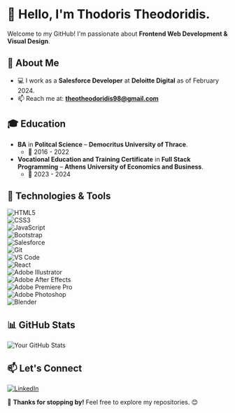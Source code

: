 # 👋 Hello, I'm Thodoris Theodoridis.  

Welcome to my GitHub! I'm passionate about **Frontend Web Development & Visual Design**.  

## 🔹 About Me  
- 💻 I work as a **Salesforce Developer** at **Deloitte Digital** as of February 2024.
- 📫 Reach me at: **theotheodoridis98@gmail.com**  

## 🎓 Education  
- **BA** in **Politcal Science** – **Democritus University of Thrace**.
  - 📆 2016 - 2022
- **Vocational Education and Training Certificate** in **Full Stack Programming** – **Athens University of Economics and Business**.
  - 📆 2023 - 2024  

## 🔧 Technologies & Tools  

![HTML5](https://img.shields.io/badge/HTML5-E34F26?style=for-the-badge&logo=html5&logoColor=white)  
![CSS3](https://img.shields.io/badge/CSS3-1572B6?style=for-the-badge&logo=css3&logoColor=white)  
![JavaScript](https://img.shields.io/badge/JavaScript-F7DF1E?style=for-the-badge&logo=javascript&logoColor=black)  
![Bootstrap](https://img.shields.io/badge/Bootstrap-563D7C?style=for-the-badge&logo=bootstrap&logoColor=white)  
![Salesforce](https://img.shields.io/badge/Salesforce-00A1E0?style=for-the-badge&logo=salesforce&logoColor=white)  
![Git](https://img.shields.io/badge/Git-F05032?style=for-the-badge&logo=git&logoColor=white)  
![VS Code](https://img.shields.io/badge/VS%20Code-007ACC?style=for-the-badge&logo=visual-studio-code&logoColor=white)  
![React](https://img.shields.io/badge/React-61DAFB?style=for-the-badge&logo=react&logoColor=black)  
![Adobe Illustrator](https://img.shields.io/badge/Adobe%20Illustrator-FF9A00?style=for-the-badge&logo=adobeillustrator&logoColor=white)  
![Adobe After Effects](https://img.shields.io/badge/Adobe%20After%20Effects-9999FF?style=for-the-badge&logo=adobeaftereffects&logoColor=white)  
![Adobe Premiere Pro](https://img.shields.io/badge/Adobe%20Premiere%20Pro-9999FF?style=for-the-badge&logo=adobepremierepro&logoColor=white)  
![Adobe Photoshop](https://img.shields.io/badge/Adobe%20Photoshop-31A8FF?style=for-the-badge&logo=adobephotoshop&logoColor=white)  
![Blender](https://img.shields.io/badge/Blender-F5792A?style=for-the-badge&logo=blender&logoColor=white)  

## 📊 GitHub Stats  
![Your GitHub Stats](https://github-readme-stats.vercel.app/api?username=theotheodoridis98&show_icons=true&theme=dark)  

## 📫 Let's Connect  
[![LinkedIn](https://img.shields.io/badge/LinkedIn-0077B5?style=for-the-badge&logo=linkedin&logoColor=white)](https://www.linkedin.com/in/thodoristheodoridis)

🚀 **Thanks for stopping by!** Feel free to explore my repositories. 😊  
